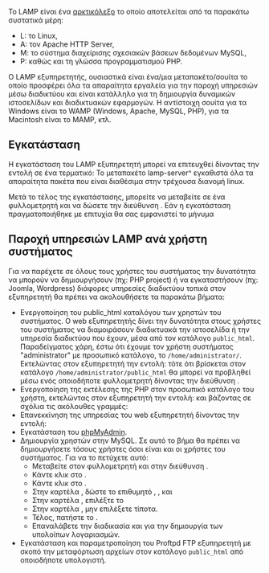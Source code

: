 Το LAMP είναι ένα
[αρκτικόλεξο](http://el.wikipedia.org/wiki/%CE%91%CF%81%CE%BA%CF%84%CE%B9%CE%BA%CF%8C%CE%BB%CE%B5%CE%BE%CE%BF)
το οποίο αποτελείται από τα παρακάτω συστατικά μέρη:

  - L: το Linux,
  - A: τον Apache HTTP Server,
  - Μ: το σύστημα διαχείρισης σχεσιακών βάσεων δεδομένων MySQL,
  - P: καθώς και τη γλώσσα προγραμματισμού PHP.

Ο LAMP εξυπηρετητής, ουσιαστικά είναι ένα/μια μεταπακέτο/σουίτα το οποίο
προσφέρει όλα τα απαραίτητα εργαλεία για την παροχή υπηρεσιών μέσω
διαδικτύου και είναι κατάλληλο για τη δημιουργία δυναμικών
ιστοσελίδων και διαδικτυακών εφαρμογών. Η αντίστοιχη σουίτα για
τα Windows είναι το WAMP (Windows, Apache, MySQL, PHP), για τα
Macintosh είναι το MAMP, κτλ.

## Εγκατάσταση

Η εγκατάσταση του LAMP εξυπηρετητή μπορεί να επιτευχθεί δίνοντας την
εντολή σε ένα τερματικό:
Το μεταπακέτο lamp-server^ εγκαθιστά όλα τα απαραίτητα πακέτα που είναι
διαθέσιμα στην τρέχουσα διανομή linux.

Μετά το τέλος της εγκατάστασης, μπορείτε να μεταβείτε σε ένα
φυλλομετρητή και να δώσετε την διεύθυνση . Εάν η εγκατάσταση
πραγματοποιήθηκε με επιτυχία θα σας εμφανιστεί το μήνυμα

## Παροχή υπηρεσιών LAMP ανά χρήστη συστήματος

Για να παρέχετε σε όλους τους χρήστες του συστήματος την δυνατότητα να
μπορούν να δημιουργήσουν (πχ: PHP project) ή να εγκαταστήσουν (πχ:
Joomla, Wordpress) διάφορες υπηρεσίες διαδικτύου τοπικά στον εξυπηρετητή
θα πρέπει να ακολουθήσετε τα παρακάτω βήματα:

  - Ενεργοποίηση του public_html καταλόγου των χρηστών του συστήματος.
    Ο web εξυπηρετητής  δίνει την δυνατότητα στους χρήστες του
    συστήματος να διαμοιράσουν διαδικτυακά την ιστοσελίδα ή την
    υπηρεσία διαδικτύου που έχουν, μέσα από τον κατάλογο `public_html`.
    Παραδείγματος χάρη, έστω ότι έχουμε τον χρήστη συστήματος
    "administrator" με προσωπικό κατάλογο, το `/home/administrator/`.
    Εκτελώντας στον εξυπηρετητή την εντολή:
        τότε ότι βρίσκεται στον κατάλογο `/home/administrator/public_html`
    θα μπορεί να προβληθεί μέσω ενός οποιοδήποτε φυλλομετρητή δίνοντας
    την διεύθυνση .
  - Ενεργοποίηση της εκτέλεσης της PHP στον προσωπικό κατάλογο του
    χρήστη, εκτελώντας στον εξυπηρετητή την εντολή:
        και βάζοντας σε σχόλια τις ακόλουθες γραμμές:
  - Επανεκκίνηση της υπηρεσίας του web εξυπηρετητή δίνοντας την
    εντολή:
  - Εγκατάσταση του
    [phpMyAdmin](phpMyAdmin.md#Εγκατάσταση).
  - Δημιουργία χρηστών στην MySQL. Σε αυτό το βήμα θα πρέπει να
    δημιουργήσετε τόσους χρήστες όσοι είναι και οι χρήστες του
    συστήματος. Για να το πετύχετε αυτό:
      - Μεταβείτε στον φυλλομετρητή και στην διεύθυνση .
      - Κάντε κλικ στο .
      - Κάντε κλικ στο .
      - Στην καρτέλα , δώστε το επιθυμητό , ,  και
      - Στην καρτέλα , επιλέξτε το
      - Στην καρτέλα , μην επιλέξετε τίποτα.
      - Τέλος, πατήστε το .
      - Επαναλάβετε την διαδικασία και για την δημιουργία των υπολοίπων
        λογαριασμών.
  - Εγκατάσταση και παραμετροποίηση του Proftpd FTP
    εξυπηρετητή με σκοπό την
    μεταφόρτωση αρχείων στον κατάλογο `public_html` από
    οποιοδήποτε υπολογιστή.
